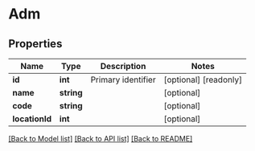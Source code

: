 # Adm

## Properties
Name | Type | Description | Notes
------------ | ------------- | ------------- | -------------
**id** | **int** | Primary identifier | [optional] [readonly] 
**name** | **string** |  | [optional] 
**code** | **string** |  | [optional] 
**locationId** | **int** |  | [optional] 

[[Back to Model list]](../README.md#documentation-for-models) [[Back to API list]](../README.md#documentation-for-api-endpoints) [[Back to README]](../README.md)



